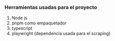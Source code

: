 ### Herramientas usadas para el proyecto

1. Node js
2. pnpm como empaquetador
3. typescript
4. playwright (dependencia usada para el scraping)


